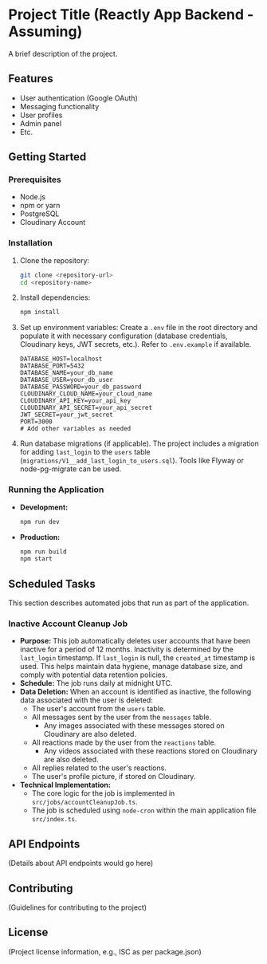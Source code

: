 # Project Title (Reactly App Backend - Assuming)

A brief description of the project.

## Features

*   User authentication (Google OAuth)
*   Messaging functionality
*   User profiles
*   Admin panel
*   Etc.

## Getting Started

### Prerequisites

*   Node.js
*   npm or yarn
*   PostgreSQL
*   Cloudinary Account

### Installation

1.  Clone the repository:
    ```bash
    git clone <repository-url>
    cd <repository-name>
    ```
2.  Install dependencies:
    ```bash
    npm install
    ```
3.  Set up environment variables:
    Create a `.env` file in the root directory and populate it with necessary configuration (database credentials, Cloudinary keys, JWT secrets, etc.). Refer to `.env.example` if available.
    ```env
    DATABASE_HOST=localhost
    DATABASE_PORT=5432
    DATABASE_NAME=your_db_name
    DATABASE_USER=your_db_user
    DATABASE_PASSWORD=your_db_password
    CLOUDINARY_CLOUD_NAME=your_cloud_name
    CLOUDINARY_API_KEY=your_api_key
    CLOUDINARY_API_SECRET=your_api_secret
    JWT_SECRET=your_jwt_secret
    PORT=3000
    # Add other variables as needed
    ```
4.  Run database migrations (if applicable). The project includes a migration for adding `last_login` to the `users` table (`migrations/V1__add_last_login_to_users.sql`). Tools like Flyway or node-pg-migrate can be used.

### Running the Application

*   **Development:**
    ```bash
    npm run dev
    ```
*   **Production:**
    ```bash
    npm run build
    npm start
    ```

## Scheduled Tasks

This section describes automated jobs that run as part of the application.

### Inactive Account Cleanup Job

*   **Purpose:** This job automatically deletes user accounts that have been inactive for a period of 12 months. Inactivity is determined by the `last_login` timestamp. If `last_login` is null, the `created_at` timestamp is used. This helps maintain data hygiene, manage database size, and comply with potential data retention policies.
*   **Schedule:** The job runs daily at midnight UTC.
*   **Data Deletion:** When an account is identified as inactive, the following data associated with the user is deleted:
    *   The user's account from the `users` table.
    *   All messages sent by the user from the `messages` table.
        *   Any images associated with these messages stored on Cloudinary are also deleted.
    *   All reactions made by the user from the `reactions` table.
        *   Any videos associated with these reactions stored on Cloudinary are also deleted.
    *   All replies related to the user's reactions.
    *   The user's profile picture, if stored on Cloudinary.
*   **Technical Implementation:**
    *   The core logic for the job is implemented in `src/jobs/accountCleanupJob.ts`.
    *   The job is scheduled using `node-cron` within the main application file `src/index.ts`.

## API Endpoints

(Details about API endpoints would go here)

## Contributing

(Guidelines for contributing to the project)

## License

(Project license information, e.g., ISC as per package.json)
